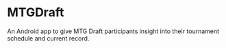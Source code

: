 # MTGDraft

An Android app to give MTG Draft participants insight into their tournament schedule and current record.  
